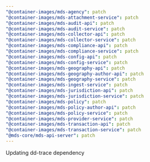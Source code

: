 ```yaml
---
"@container-images/mds-agency": patch
"@container-images/mds-attachment-service": patch
"@container-images/mds-audit-api": patch
"@container-images/mds-audit-service": patch
"@container-images/mds-collector-api": patch
"@container-images/mds-collector-service": patch
"@container-images/mds-compliance-api": patch
"@container-images/mds-compliance-service": patch
"@container-images/mds-config-api": patch
"@container-images/mds-config-service": patch
"@container-images/mds-geography-api": patch
"@container-images/mds-geography-author-api": patch
"@container-images/mds-geography-service": patch
"@container-images/mds-ingest-service": patch
"@container-images/mds-jurisdiction-api": patch
"@container-images/mds-jurisdiction-service": patch
"@container-images/mds-policy": patch
"@container-images/mds-policy-author-api": patch
"@container-images/mds-policy-service": patch
"@container-images/mds-provider-service": patch
"@container-images/mds-transaction-api": patch
"@container-images/mds-transaction-service": patch
"@mds-core/mds-api-server": patch
---
```


Updating dd-trace dependency
